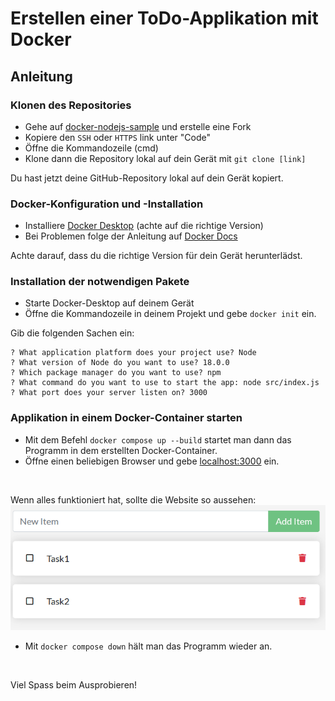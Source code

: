 # Erstellen einer ToDo-Applikation mit Docker

## Anleitung

### Klonen des Repositories

- Gehe auf [docker-nodejs-sample](https://github.com/ICT-BLJ/docker-nodejs-sample) und erstelle eine Fork
- Kopiere den ```SSH``` oder ```HTTPS``` link unter "Code"
- Öffne die Kommandozeile (cmd)
- Klone dann die Repository lokal auf dein Gerät mit ```git clone [link]```

Du hast jetzt deine GitHub-Repository lokal auf dein Gerät kopiert.

### Docker-Konfiguration und -Installation

- Installiere [Docker Desktop](https://www.docker.com/products/docker-desktop/) (achte auf die richtige Version)
- Bei Problemen folge der Anleitung auf [Docker Docs](https://docs.docker.com/desktop/install/windows-install/)

 Achte darauf, dass du die richtige Version für dein Gerät herunterlädst.

### Installation der notwendigen Pakete

- Starte Docker-Desktop auf deinem Gerät
- Öffne die Kommandozeile in deinem Projekt und gebe ```docker init``` ein.

Gib die folgenden Sachen ein:

```text
? What application platform does your project use? Node
? What version of Node do you want to use? 18.0.0
? Which package manager do you want to use? npm
? What command do you want to use to start the app: node src/index.js
? What port does your server listen on? 3000
```

### Applikation in einem Docker-Container starten

- Mit dem Befehl ```docker compose up --build``` startet man dann das
Programm in dem erstellten Docker-Container.
- Öffne einen beliebigen Browser und gebe [localhost:3000](http://localhost:3000/) ein.

</br>

Wenn alles funktioniert hat, sollte die Website so aussehen:
![ToDo Applikation im Browser](todo_app.png)

- Mit ```docker compose down``` hält man das Programm wieder an.

</br>

Viel Spass beim Ausprobieren!
